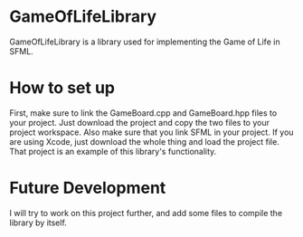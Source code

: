 # GameOfLifeLibrary
GameOfLifeLibrary is a library used for implementing the Game of Life in SFML.
# How to set up
First, make sure to link the GameBoard.cpp and GameBoard.hpp files to your project. Just download the project and copy the two files to your project workspace. Also make sure that you link SFML in your project. If you are using Xcode, just download the whole thing and load the project file. That project is an example of this library's functionality.
# Future Development
I will try to work on this project further, and add some files to compile the library by itself.
